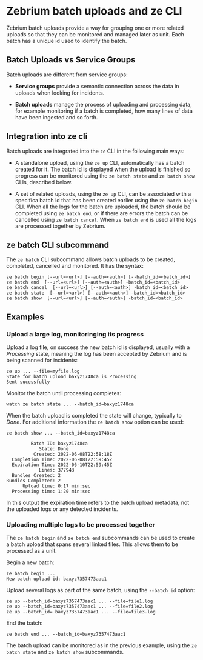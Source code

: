 # Zebrium batch uploads and ze CLI
Zebrium batch uploads provide a way for grouping one or more related uploads so 
that they can be monitored and managed later as unit. Each batch has a unique id 
used to identify the batch.

## Batch Uploads vs Service Groups

Batch uploads are different from service groups:

* **Service groups** provide a semantic connection across the data in uploads when looking for incidents.

* **Batch uploads** manage the process of uploading and processing data, for example monitoring if a batch is completed, how many lines of data have been ingested and so forth.

## Integration into ze cli 
Batch uploads are integrated into the `ze` CLI in the following main ways:

* A standalone upload, using the `ze up` CLI, automatically has a batch created for it. 
The batch id is displayed when the upload is finished so progress can be 
monitored using the  `ze batch state` and `ze batch show` CLIs, described below.

* A set of related uploads, using the `ze up` CLI, can be associated with a specifica 
batch id that has been created earlier using the `ze batch begin` CLI. 
When all the logs for the batch are uploaded, the batch should be completed 
using `ze batch end`, or if there are errors the batch can be cancelled 
using `ze batch cancel`. 
When `ze batch end` is used all the logs are processed together by Zebrium.

## ze batch CLI subcommand

The `ze batch` CLI subcommand allows batch uploads to be created, completed, cancelled and monitored. It has the syntax:

```
ze batch begin [--url=<url>] [--auth=<auth>] [--batch_id=<batch_id>]
ze batch end  [--url=<url>] [--auth=<auth>] -batch_id=<batch_id>
ze batch cancel  [--url=<url>] [--auth=<auth>] -batch_id=<batch_id>
ze batch state  [--url=<url>] [--auth=<auth>] -batch_id=<batch_id>
ze batch show  [--url=<url>] [--auth=<auth>] -batch_id=<batch_id>

```
## Examples
### Upload a large log, monitoringing its progress
Upload a log file, on success the new batch id is displayed, usually with a *Processing* state, meaning the log has been accepted by Zebrium and is being scanned for incidents:

```
ze up ... --file=myfile.log
State for batch upload baxyz1748ca is Processing
Sent sucessfully
```

Monitor the batch until processing completes:

```
watch ze batch state ... --batch_id=baxyz1748ca
```

When the batch upload is completed the state will change, typically to *Done*. For additional information the `ze batch show` option can be used:

```
ze batch show ... --batch_id=baxyz1748ca

         Batch ID: baxyz1748ca
            State: Done
          Created: 2022-06-08T22:58:18Z
  Completion Time: 2022-06-08T22:59:45Z
  Expiration Time: 2022-06-10T22:59:45Z
            Lines: 377943
  Bundles Created: 2
Bundles Completed: 2
      Upload time: 0:17 min:sec
  Processing time: 1:20 min:sec
```
In this output the expiration time refers to the batch upload metadata, not the uploaded logs or any detected incidents.

### Uploading multiple logs to be processed together
The `ze batch begin` and `ze batch end` subcommands can be used to create a batch upload that spans several linked files. This allows them to be processed as a unit.

Begin a new batch:

```
ze batch begin ... 
New batch upload id: baxyz7357473aac1
```

Upload several logs as part of the same batch, using the `--batch_id` option:

```
ze up --batch_id=baxyz7357473aac1 ... --file=file1.log
ze up --batch_id=baxyz7357473aac1 ... --file=file2.log
ze up --batch_id= baxyz7357473aac1 ... --file=file3.log
```

End the batch:

```
ze batch end ... --batch_id=baxyz7357473aac1
```

The batch upload can be monitored as in the previous example, using the `ze batch state` and `ze batch show` subcommands.



